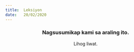 ```yaml
---
title:  Leksiyon
date:   20/02/2020
---
```


### <center>Nagsusumikap kami sa araling ito.</center>
<center>Lihog liwat.</center>